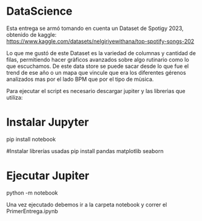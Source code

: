# DataScience

Esta entrega se armó tomando en cuenta un Dataset de Spotigy 2023, obtenido de kaggle:
https://www.kaggle.com/datasets/nelgiriyewithana/top-spotify-songs-202

Lo que me gustó de este Dataset es la variedad de columnas y cantidad de filas, permitiendo hacer gràficos avanzados sobre algo rutinario como lo que escuchamos.
De este data store se puede sacar desde lo que fue el trend de ese año o un mapa que vincule que era los diferentes gérenos analizados mas por el lado BPM que por el tipo de mùsica.

Para ejecutar el script es necesario descargar jupiter y las librerìas que utiliza:

# Instalar Jupyter
pip install notebook

#Instalar librerías usadas
pip install pandas matplotlib seaborn

# Ejecutar Jupiter
python -m notebook

Una vez ejecutado debemos ir a la carpeta notebook y correr el PrimerEntrega.ipynb

